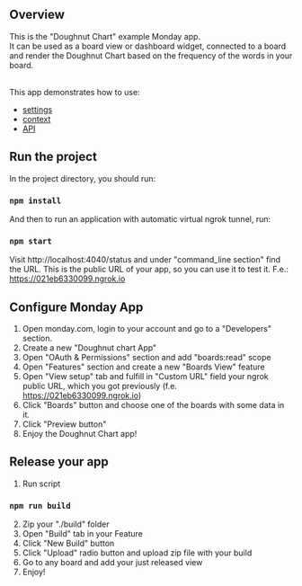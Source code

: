 ## Overview
This is the "Doughnut Chart" example Monday app. 
<br>It can be used as a board view or dashboard widget, connected to a board and render the Doughnut Chart based on the frequency of the words in your board.

<br>This app demonstrates how to use: 
- [settings](https://github.com/mondaycom/monday-sdk-js#mondaygettype-params--) 
- [context](https://github.com/mondaycom/monday-sdk-js#mondaygettype-params--) 
- [API](https://github.com/mondaycom/monday-sdk-js#mondayapiquery-options--)

## Run the project

In the project directory, you should run:

### `npm install`

And then to run an application with automatic virtual ngrok tunnel, run:

### `npm start`

Visit http://localhost:4040/status and under "command_line section" find the URL. This is the public URL of your app, so you can use it to test it.
F.e.: https://021eb6330099.ngrok.io

## Configure Monday App 

1. Open monday.com, login to your account and go to a "Developers" section.
2. Create a new "Doughnut chart App"
3. Open "OAuth & Permissions" section and add "boards:read" scope
4. Open "Features" section and create a new "Boards View" feature
5. Open "View setup" tab and fulfill in "Custom URL" field your ngrok public URL, which you got previously (f.e. https://021eb6330099.ngrok.io)
6. Click "Boards" button and choose one of the boards with some data in it.
7. Click "Preview button"
8. Enjoy the Doughnut Chart app!

## Release your app
1. Run script
### `npm run build`
2. Zip your "./build" folder
3. Open "Build" tab in your Feature
4. Click "New Build" button
5. Click "Upload" radio button and upload zip file with your build
6. Go to any board and add your just released view
7. Enjoy!
